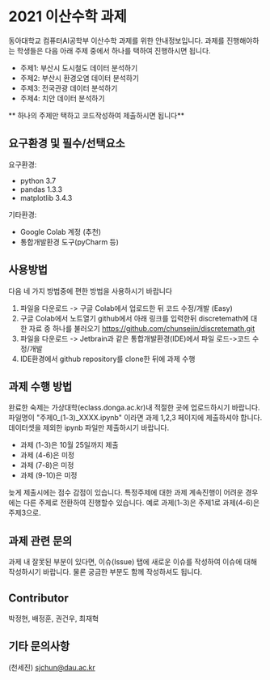 # 2021 이산수학 과제
동아대학교 컴퓨터AI공학부 이산수학 과제를 위한 안내정보입니다. 과제를 진행해야하는 학생들은 다음 아래 주제 중에서 하나를 택하여 진행하시면 됩니다. 
* 주제1: 부산시 도시철도 데이터 분석하기
* 주제2: 부산시 환경오염 데이터 분석하기
* 주제3: 전국관광 데이터 분석하기 
* 주제4: 치안 데이터 분석하기

** 하나의 주제만 택하고 코드작성하여 제출하시면 됩니다**

## 요구환경 및 필수/선택요소
요구환경:
- python 3.7
- pandas 1.3.3
- matplotlib 3.4.3

기타환경:
- Google Colab 계정 (추천)
- 통합개발환경 도구(pyCharm 등)

## 사용방법
다음 네 가지 방법중에 편한 방법을 사용하시기 바랍니다
1. 파일을 다운로드 -> 구글 Colab에서 업로드한 뒤 코드 수정/개발 (Easy)
2. 구글 Colab에서 노트열기 github에서 아래 링크를 입력한뒤 discretemath에 대한 자료 중 하나를 불러오기
   https://github.com/chunsejin/discretemath.git
3. 파일을 다운로드 -> Jetbrain과 같은 통합개발환경(IDE)에서 파일 로드->코드 수정/개발
4. IDE환경에서 github repository를 clone한 뒤에 과제 수행

## 과제 수행 방법
완료한 숙제는 가상대학(eclass.donga.ac.kr)내 적절한 곳에 업로드하시기 바랍니다.
파일명이 "주제0_(1-3)_XXXX.ipynb" 이라면 과제 1,2,3 페이지에 제출하셔야 합니다.
데이터셋을 제외한 ipynb 파일만 제출하시기 바랍니다.

- 과제 (1-3)은 10월 25일까지 제출
- 과제 (4-6)은 미정
- 과제 (7-8)은 미정
- 과제 (9-10)은 미정

늦게 제출시에는 점수 감점이 있습니다. 특정주제에 대한 과제 계속진행이 어려운 경우에는 다른 주제로 전환하여 진행할수 있습니다. 예로 과제(1-3)은 주제1로 과제(4-6)은 주제3으로.

## 과제 관련 문의
과제 내 잘못된 부분이 있다면, 이슈(Issue) 탭에 새로운 이슈를 작성하여 이슈에 대해 작성하시기 바랍니다. 물론 궁금한 부분도 함께 작성하셔도 됩니다.

## Contributor
박정현, 배정훈, 권건우, 최재혁

## 기타 문의사항
(천세진) sjchun@dau.ac.kr

